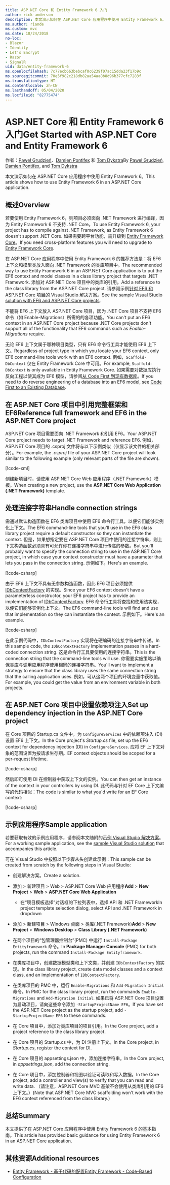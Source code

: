 ```yaml
---
title: ASP.NET Core 和 Entity Framework 6 入门
author: rick-anderson
description: 本文演示如何在 ASP.NET Core 应用程序中使用 Entity Framework 6。
ms.author: riande
ms.custom: mvc
ms.date: 10/24/2018
no-loc:
- Blazor
- Identity
- Let's Encrypt
- Razor
- SignalR
uid: data/entity-framework-6
ms.openlocfilehash: 7c77ecb663bebcaf0c6239f07ac15dda23f17b9c
ms.sourcegitcommit: 70e5f982c218db82aa54aa8b8d96b377cfc7283f
ms.translationtype: HT
ms.contentlocale: zh-CN
ms.lasthandoff: 05/04/2020
ms.locfileid: "82775474"
---
```

# <a name="get-started-with-aspnet-core-and-entity-framework-6"></a><span data-ttu-id="90a83-103">ASP.NET Core 和 Entity Framework 6 入门</span><span class="sxs-lookup"><span data-stu-id="90a83-103">Get Started with ASP.NET Core and Entity Framework 6</span></span>

<span data-ttu-id="90a83-104">作者：[Paweł Grudzień](https://github.com/pgrudzien12)、[Damien Pontifex](https://github.com/DamienPontifex) 和 [Tom Dykstra](https://github.com/tdykstra)</span><span class="sxs-lookup"><span data-stu-id="90a83-104">By [Paweł Grudzień](https://github.com/pgrudzien12), [Damien Pontifex](https://github.com/DamienPontifex), and [Tom Dykstra](https://github.com/tdykstra)</span></span>

<span data-ttu-id="90a83-105">本文演示如何在 ASP.NET Core 应用程序中使用 Entity Framework 6。</span><span class="sxs-lookup"><span data-stu-id="90a83-105">This article shows how to use Entity Framework 6 in an ASP.NET Core application.</span></span>

## <a name="overview"></a><span data-ttu-id="90a83-106">概述</span><span class="sxs-lookup"><span data-stu-id="90a83-106">Overview</span></span>

<span data-ttu-id="90a83-107">若要使用 Entity Framework 6，则项目必须面向 .NET Framework 进行编译，因为 Entity Framework 6 不支持 .NET Core。</span><span class="sxs-lookup"><span data-stu-id="90a83-107">To use Entity Framework 6, your project has to compile against .NET Framework, as Entity Framework 6 doesn't support .NET Core.</span></span> <span data-ttu-id="90a83-108">如果需要跨平台功能，需升级到 [Entity Framework Core](/ef/)。</span><span class="sxs-lookup"><span data-stu-id="90a83-108">If you need cross-platform features you will need to upgrade to [Entity Framework Core](/ef/).</span></span>

<span data-ttu-id="90a83-109">在 ASP.NET Core 应用程序中使用 Entity Framework 6 的推荐方法是：将 EF6 上下文和模型类放入面向 .NET Framework 的类库项目中。</span><span class="sxs-lookup"><span data-stu-id="90a83-109">The recommended way to use Entity Framework 6 in an ASP.NET Core application is to put the EF6 context and model classes in a class library project that targets .NET Framework.</span></span> <span data-ttu-id="90a83-110">添加对 ASP.NET Core 项目中的类库的引用。</span><span class="sxs-lookup"><span data-stu-id="90a83-110">Add a reference to the class library from the ASP.NET Core project.</span></span> <span data-ttu-id="90a83-111">请参阅示例[针对 EF6 和 ASP.NET Core 项目的 Visual Studio 解决方案](https://github.com/dotnet/AspNetCore.Docs/tree/master/aspnetcore/data/entity-framework-6/sample/)。</span><span class="sxs-lookup"><span data-stu-id="90a83-111">See the sample [Visual Studio solution with EF6 and ASP.NET Core projects](https://github.com/dotnet/AspNetCore.Docs/tree/master/aspnetcore/data/entity-framework-6/sample/).</span></span>

<span data-ttu-id="90a83-112">不能将 EF6 上下文放入 ASP.NET Core 项目，因为 .NET Core 项目不支持 EF6 命令（如 Enable-Migrations）所需的的各项功能。</span><span class="sxs-lookup"><span data-stu-id="90a83-112">You can't put an EF6 context in an ASP.NET Core project because .NET Core projects don't support all of the functionality that EF6 commands such as *Enable-Migrations* require.</span></span>

<span data-ttu-id="90a83-113">无论 EF6 上下文属于哪种项目类型，只有 EF6 命令行工具才能使用 EF6 上下文。</span><span class="sxs-lookup"><span data-stu-id="90a83-113">Regardless of project type in which you locate your EF6 context, only EF6 command-line tools work with an EF6 context.</span></span> <span data-ttu-id="90a83-114">例如，`Scaffold-DbContext` 仅在 Entity Framework Core 中可用。</span><span class="sxs-lookup"><span data-stu-id="90a83-114">For example, `Scaffold-DbContext` is only available in Entity Framework Core.</span></span> <span data-ttu-id="90a83-115">如果需要对数据库执行反向工程以使其成为 EF6 模型，请参阅[从 Code First 到现有数据库](https://msdn.microsoft.com/jj200620)。</span><span class="sxs-lookup"><span data-stu-id="90a83-115">If you need to do reverse engineering of a database into an EF6 model, see [Code First to an Existing Database](https://msdn.microsoft.com/jj200620).</span></span>

## <a name="reference-full-framework-and-ef6-in-the-aspnet-core-project"></a><span data-ttu-id="90a83-116">在 ASP.NET Core 项目中引用完整框架和 EF6</span><span class="sxs-lookup"><span data-stu-id="90a83-116">Reference full framework and EF6 in the ASP.NET Core project</span></span>

<span data-ttu-id="90a83-117">ASP.NET Core 项目需要面向 .NET Framework 和引用 EF6。</span><span class="sxs-lookup"><span data-stu-id="90a83-117">Your ASP.NET Core project needs to target .NET Framework and reference EF6.</span></span> <span data-ttu-id="90a83-118">例如，ASP.NET Core 项目的 .csproj 文件将与以下示例类似（仅显示该文件的相关部分）。</span><span class="sxs-lookup"><span data-stu-id="90a83-118">For example, the *.csproj* file of your ASP.NET Core project will look similar to the following example (only relevant parts of the file are shown).</span></span>

[!code-xml[](entity-framework-6/sample/MVCCore/MVCCore.csproj?range=3-9&highlight=2)]

<span data-ttu-id="90a83-119">创建新项目时，请使用 ASP.NET Core Web 应用程序（.NET Framework）模板。</span><span class="sxs-lookup"><span data-stu-id="90a83-119">When creating a new project, use the **ASP.NET Core Web Application (.NET Framework)** template.</span></span>

## <a name="handle-connection-strings"></a><span data-ttu-id="90a83-120">处理连接字符串</span><span class="sxs-lookup"><span data-stu-id="90a83-120">Handle connection strings</span></span>

<span data-ttu-id="90a83-121">需通过默认构造函数在 EF6 类库项目中使用 EF6 命令行工具，以便它们能够实例化上下文。</span><span class="sxs-lookup"><span data-stu-id="90a83-121">The EF6 command-line tools that you'll use in the EF6 class library project require a default constructor so they can instantiate the context.</span></span> <span data-ttu-id="90a83-122">但是，如果想指定要在 ASP.NET Core 项目中使用的连接字符串，则上下文构造函数必须具有可允许你在连接字符串中进行传递的参数。</span><span class="sxs-lookup"><span data-stu-id="90a83-122">But you'll probably want to specify the connection string to use in the ASP.NET Core project, in which case your context constructor must have a parameter that lets you pass in the connection string.</span></span> <span data-ttu-id="90a83-123">示例如下。</span><span class="sxs-lookup"><span data-stu-id="90a83-123">Here's an example.</span></span>

[!code-csharp[](entity-framework-6/sample/EF6/SchoolContext.cs?name=snippet_Constructor)]

<span data-ttu-id="90a83-124">由于 EF6 上下文不具有无参数构造函数，因此 EF6 项目必须提供 [IDbContextFactory](https://msdn.microsoft.com/library/hh506876) 的实现。</span><span class="sxs-lookup"><span data-stu-id="90a83-124">Since your EF6 context doesn't have a parameterless constructor, your EF6 project has to provide an implementation of [IDbContextFactory](https://msdn.microsoft.com/library/hh506876).</span></span> <span data-ttu-id="90a83-125">EF6 命令行工具将查找和使用该实现，以便它们能够实例化上下文。</span><span class="sxs-lookup"><span data-stu-id="90a83-125">The EF6 command-line tools will find and use that implementation so they can instantiate the context.</span></span> <span data-ttu-id="90a83-126">示例如下。</span><span class="sxs-lookup"><span data-stu-id="90a83-126">Here's an example.</span></span>

[!code-csharp[](entity-framework-6/sample/EF6/SchoolContextFactory.cs?name=snippet_IDbContextFactory)]

<span data-ttu-id="90a83-127">在此示例代码中，`IDbContextFactory` 实现将在硬编码的连接字符串中传递。</span><span class="sxs-lookup"><span data-stu-id="90a83-127">In this sample code, the `IDbContextFactory` implementation passes in a hard-coded connection string.</span></span> <span data-ttu-id="90a83-128">这是命令行工具要使用的连接字符串。</span><span class="sxs-lookup"><span data-stu-id="90a83-128">This is the connection string that the command-line tools will use.</span></span> <span data-ttu-id="90a83-129">你需要实施策略以确保类库与调用应用程序使用相同的连接字符串。</span><span class="sxs-lookup"><span data-stu-id="90a83-129">You'll want to implement a strategy to ensure that the class library uses the same connection string that the calling application uses.</span></span> <span data-ttu-id="90a83-130">例如，可从这两个项目的环境变量中获取值。</span><span class="sxs-lookup"><span data-stu-id="90a83-130">For example, you could get the value from an environment variable in both projects.</span></span>

## <a name="set-up-dependency-injection-in-the-aspnet-core-project"></a><span data-ttu-id="90a83-131">在 ASP.NET Core 项目中设置依赖项注入</span><span class="sxs-lookup"><span data-stu-id="90a83-131">Set up dependency injection in the ASP.NET Core project</span></span>

<span data-ttu-id="90a83-132">在 Core 项目的 Startup.cs 文件中，为 `ConfigureServices` 中的依赖项注入 (DI) 设置 EF6 上下文。</span><span class="sxs-lookup"><span data-stu-id="90a83-132">In the Core project's *Startup.cs* file, set up the EF6 context for dependency injection (DI) in `ConfigureServices`.</span></span> <span data-ttu-id="90a83-133">应将 EF 上下文对象的范围设置为按请求生存期。</span><span class="sxs-lookup"><span data-stu-id="90a83-133">EF context objects should be scoped for a per-request lifetime.</span></span>

[!code-csharp[](entity-framework-6/sample/MVCCore/Startup.cs?name=snippet_ConfigureServices&highlight=5)]

<span data-ttu-id="90a83-134">然后即可使用 DI 在控制器中获取上下文的实例。</span><span class="sxs-lookup"><span data-stu-id="90a83-134">You can then get an instance of the context in your controllers by using DI.</span></span> <span data-ttu-id="90a83-135">此代码与针对 EF Core 上下文编写的代码相似：</span><span class="sxs-lookup"><span data-stu-id="90a83-135">The code is similar to what you'd write for an EF Core context:</span></span>

[!code-csharp[](entity-framework-6/sample/MVCCore/Controllers/StudentsController.cs?name=snippet_ContextInController)]

## <a name="sample-application"></a><span data-ttu-id="90a83-136">示例应用程序</span><span class="sxs-lookup"><span data-stu-id="90a83-136">Sample application</span></span>

<span data-ttu-id="90a83-137">若要获取有效的示例应用程序，请参阅本文随附的[示例 Visual Studio 解决方案](https://github.com/dotnet/AspNetCore.Docs/tree/master/aspnetcore/data/entity-framework-6/sample/)。</span><span class="sxs-lookup"><span data-stu-id="90a83-137">For a working sample application, see the [sample Visual Studio solution](https://github.com/dotnet/AspNetCore.Docs/tree/master/aspnetcore/data/entity-framework-6/sample/) that accompanies this article.</span></span>

<span data-ttu-id="90a83-138">可在 Visual Studio 中按照以下步骤从头创建此示例：</span><span class="sxs-lookup"><span data-stu-id="90a83-138">This sample can be created from scratch by the following steps in Visual Studio:</span></span>

* <span data-ttu-id="90a83-139">创建解决方案。</span><span class="sxs-lookup"><span data-stu-id="90a83-139">Create a solution.</span></span>

* <span data-ttu-id="90a83-140">添加 > 新建项目 > Web > ASP.NET Core Web 应用程序</span><span class="sxs-lookup"><span data-stu-id="90a83-140">**Add** > **New Project** > **Web** > **ASP.NET Core Web Application**</span></span>
  * <span data-ttu-id="90a83-141">在“项目模板选择”对话框的下拉列表中，选择 API 和 .NET Framework</span><span class="sxs-lookup"><span data-stu-id="90a83-141">In project template selection dialog, select API and .NET Framework in dropdown</span></span>

* <span data-ttu-id="90a83-142">添加 > 新建项目 > Windows 桌面 > 类库(.NET Framework)</span><span class="sxs-lookup"><span data-stu-id="90a83-142">**Add** > **New Project** > **Windows Desktop** > **Class Library (.NET Framework)**</span></span>

* <span data-ttu-id="90a83-143">在两个项目的“包管理器控制台”(PMC) 中运行 `Install-Package Entityframework` 命令。</span><span class="sxs-lookup"><span data-stu-id="90a83-143">In **Package Manager Console** (PMC) for both projects, run the command `Install-Package Entityframework`.</span></span>

* <span data-ttu-id="90a83-144">在类库项目中，创建数据模型类和上下文类，并创建 `IDbContextFactory` 的实现。</span><span class="sxs-lookup"><span data-stu-id="90a83-144">In the class library project, create data model classes and a context class, and an implementation of `IDbContextFactory`.</span></span>

* <span data-ttu-id="90a83-145">在类库项目的 PMC 中，运行 `Enable-Migrations` 和 `Add-Migration Initial` 命令。</span><span class="sxs-lookup"><span data-stu-id="90a83-145">In PMC for the class library project, run the commands `Enable-Migrations` and `Add-Migration Initial`.</span></span> <span data-ttu-id="90a83-146">如果已将 ASP.NET Core 项目设置为启动项目，请向这些命令添加 `-StartupProjectName EF6`。</span><span class="sxs-lookup"><span data-stu-id="90a83-146">If you have set the ASP.NET Core project as the startup project, add `-StartupProjectName EF6` to these commands.</span></span>

* <span data-ttu-id="90a83-147">在 Core 项目中，添加对类库项目的项目引用。</span><span class="sxs-lookup"><span data-stu-id="90a83-147">In the Core project, add a project reference to the class library project.</span></span>

* <span data-ttu-id="90a83-148">在 Core 项目的 Startup.cs 中，为 DI 注册上下文。</span><span class="sxs-lookup"><span data-stu-id="90a83-148">In the Core project, in *Startup.cs*, register the context for DI.</span></span>

* <span data-ttu-id="90a83-149">在 Core 项目的 appsettings.json 中，添加连接字符串。</span><span class="sxs-lookup"><span data-stu-id="90a83-149">In the Core project, in *appsettings.json*, add the connection string.</span></span>

* <span data-ttu-id="90a83-150">在 Core 项目中，添加控制器和视图以验证可读取和写入数据。</span><span class="sxs-lookup"><span data-stu-id="90a83-150">In the Core project, add a controller and view(s) to verify that you can read and write data.</span></span> <span data-ttu-id="90a83-151">（请注意，ASP.NET Core MVC 基架不会使用从类库引用的 EF6 上下文。）</span><span class="sxs-lookup"><span data-stu-id="90a83-151">(Note that ASP.NET Core MVC scaffolding won't work with the EF6 context referenced from the class library.)</span></span>

## <a name="summary"></a><span data-ttu-id="90a83-152">总结</span><span class="sxs-lookup"><span data-stu-id="90a83-152">Summary</span></span>

<span data-ttu-id="90a83-153">本文提供了在 ASP.NET Core 应用程序中使用 Entity Framework 6 的基本指南。</span><span class="sxs-lookup"><span data-stu-id="90a83-153">This article has provided basic guidance for using Entity Framework 6 in an ASP.NET Core application.</span></span>

## <a name="additional-resources"></a><span data-ttu-id="90a83-154">其他资源</span><span class="sxs-lookup"><span data-stu-id="90a83-154">Additional resources</span></span>

* [<span data-ttu-id="90a83-155">Entity Framework - 基于代码的配置</span><span class="sxs-lookup"><span data-stu-id="90a83-155">Entity Framework - Code-Based Configuration</span></span>](https://msdn.microsoft.com/data/jj680699.aspx)
